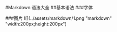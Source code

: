 #Markdown 语法大全
##基本语法
###字体

###图片
![](../assets/markdown/1.png "markdown" "width:200px;height:200px")

